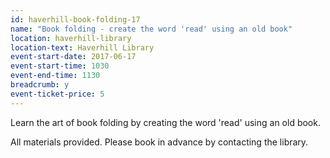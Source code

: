 ```yaml
---
id: haverhill-book-folding-17
name: "Book folding - create the word 'read' using an old book"
location: haverhill-library
location-text: Haverhill Library
event-start-date: 2017-06-17
event-start-time: 1030
event-end-time: 1130
breadcrumb: y
event-ticket-price: 5
---
```


Learn the art of book folding by creating the word 'read' using an old book.

All materials provided. Please book in advance by contacting the library.
